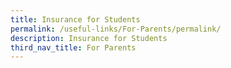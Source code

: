 ```yaml
---
title: Insurance for Students
permalink: /useful-links/For-Parents/permalink/
description: Insurance for Students
third_nav_title: For Parents
---
```

